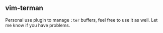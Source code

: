 ## vim-terman

Personal use plugin to manage `:ter` buffers, feel free to use it as well. Let me know if you have problems.
